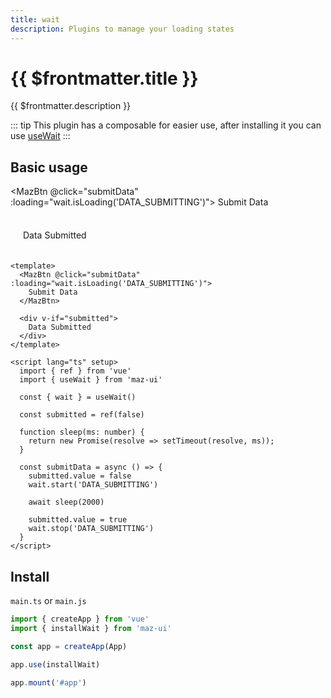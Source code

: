 ```yaml
---
title: wait
description: Plugins to manage your loading states
---
```


# {{ $frontmatter.title }}

{{ $frontmatter.description }}

::: tip
This plugin has a composable for easier use, after installing it you can use [useWait](./../composables/use-wait.md)
:::

## Basic usage

<MazBtn @click="submitData" :loading="wait.isLoading('DATA_SUBMITTING')">
  Submit Data
</MazBtn>
<br />

<div v-if="submitted" style="padding: 20px; background-color: var(--maz-color-bg-light); border-radius: 10px; margin-top: 1rem;">
  Data Submitted
</div>

```vue
<template>
  <MazBtn @click="submitData" :loading="wait.isLoading('DATA_SUBMITTING')">
    Submit Data
  </MazBtn>

  <div v-if="submitted">
    Data Submitted
  </div>
</template>

<script lang="ts" setup>
  import { ref } from 'vue'
  import { useWait } from 'maz-ui'

  const { wait } = useWait()

  const submitted = ref(false)

  function sleep(ms: number) {
    return new Promise(resolve => setTimeout(resolve, ms));
  }

  const submitData = async () => {
    submitted.value = false
    wait.start('DATA_SUBMITTING')

    await sleep(2000)

    submitted.value = true
    wait.stop('DATA_SUBMITTING')
  }
</script>
```

<script lang="ts" setup>
  import { ref } from 'vue'
  import { useWait } from 'maz-ui/package/index'

  const { wait } = useWait()

  const submitted = ref(false)

  function sleep(ms: number) {
    return new Promise(resolve => setTimeout(resolve, ms));
  }

  const submitData = async () => {
    submitted.value = false
    wait.start('DATA_SUBMITTING')

    await sleep(2000)

    submitted.value = true
    wait.stop('DATA_SUBMITTING')
  }
</script>

## Install

`main.ts` or `main.js`

```ts
import { createApp } from 'vue'
import { installWait } from 'maz-ui'

const app = createApp(App)

app.use(installWait)

app.mount('#app')
```
